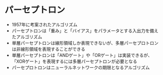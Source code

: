 # パーセプトロン
- 1957年に考案されたアルゴリズム
- パーセプトロンは「重み」と「バイアス」をパラメータとする入出力を備えたアルゴリズム
- 単層パーセプトロンは線形領域しか表現できないが、多層パーセプロトロンは非線形領域を表現することができる
- 単層パーセプトロンは「ANDゲート」や「ORゲート」は実装できるが、「XORゲート」を表現するには多層パーセプトロンが必要となる
- パーセプロトロンはニューラルネットワークの期限となるアルゴリズム
